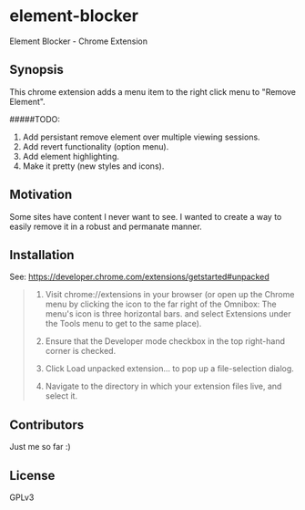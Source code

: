 # element-blocker
Element Blocker - Chrome Extension

## Synopsis

This chrome extension adds a menu item to the right click menu to "Remove Element". 

#####TODO:
1. Add persistant remove element over multiple viewing sessions.
2. Add revert functionality (option menu). 
3. Add element highlighting.
4. Make it pretty (new styles and icons).

## Motivation

Some sites have content I never want to see. I wanted to create a way to easily remove it in a robust and permanate manner.

## Installation

See: https://developer.chrome.com/extensions/getstarted#unpacked

> 1. Visit chrome://extensions in your browser (or open up the Chrome menu by clicking the icon to the far right of the Omnibox:  The menu's icon is three horizontal bars. and select Extensions under the Tools menu to get to the same place).
>
> 2. Ensure that the Developer mode checkbox in the top right-hand corner is checked.
>
> 3. Click Load unpacked extension… to pop up a file-selection dialog.
>
> 4. Navigate to the directory in which your extension files live, and select it.

## Contributors

Just me so far :)

## License

GPLv3
